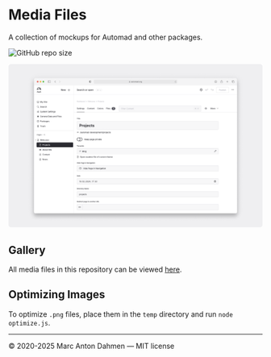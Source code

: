 # Media Files

A collection of mockups for Automad and other packages.

![GitHub repo size](https://img.shields.io/github/repo-size/marcantondahmen/media-files?color=%23333333)

![](https://raw.githubusercontent.com/marcantondahmen/media-files/master/automad-v2/readme-light.png)

## Gallery

All media files in this repository can be viewed [here](https://marcantondahmen.github.io/media-files/).

## Optimizing Images

To optimize `.png` files, place them in the `temp` directory and run `node optimize.js`.

---

&copy; 2020-2025 Marc Anton Dahmen &mdash;
MIT license

